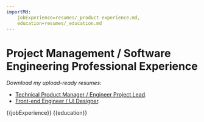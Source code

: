 ```yaml
---
importMd: 
    jobExperience=resumes/_product-experience.md, 
    education=resumes/_education.md
---
```


# Project Management / Software Engineering Professional Experience

*Download my upload-ready resumes:*
 - [Technical Product Manager / Engineer Project Lead](/resume/product.md).
 - [Front-end Engineer / UI Designer](/resume/software.md).

{{jobExperience}}
{{education}}